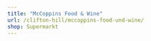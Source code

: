 ```yaml
---
title: "McCoppins Food & Wine"
url: /clifton-hill/mccoppins-food-und-wine/
shop: Supermarkt
---
```

